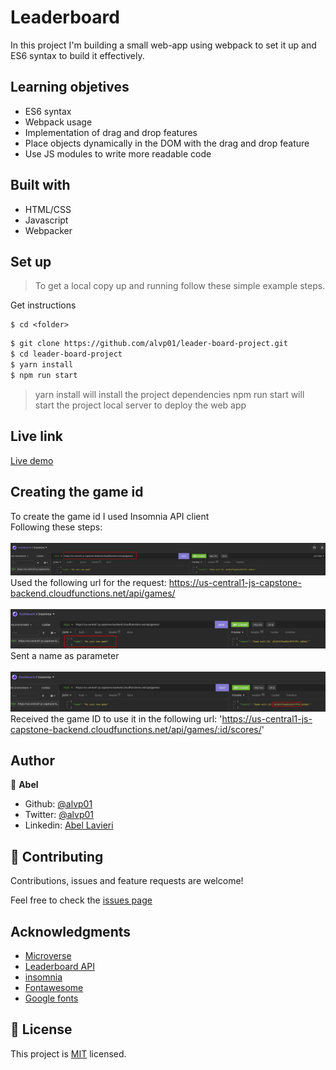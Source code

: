 # Leaderboard

In this project I'm building a small web-app using webpack to set it up and ES6 syntax to build it effectively.

## Learning objetives

- ES6 syntax
- Webpack usage
- Implementation of drag and drop features
- Place objects dynamically in the DOM with the drag and drop feature
- Use JS modules to write more readable code

## Built with

- HTML/CSS
- Javascript
- Webpacker

## Set up

> To get a local copy up and running follow these simple example steps.

<summary>Get instructions</summary>

```
$ cd <folder>
```

~~~bash
$ git clone https://github.com/alvp01/leader-board-project.git
$ cd leader-board-project
$ yarn install
$ npm run start
~~~

>yarn install will install the project dependencies
>npm run start will start the project local server to deploy the web app

## Live link

[Live demo](https://github.com/alvp01/leader-board-project)

## Creating the game id

To create the game id I used Insomnia API client<br>
Following these steps:
<br><br>
![Request URL](./imgs/insomnia1.png)
Used the following url for the request: https://us-central1-js-capstone-backend.cloudfunctions.net/api/games/
<br><br>
![Request parameter](./imgs/insomnia2.png)
Sent a name as parameter
<br><br>
![Game id](./imgs/insomnia3.png)
Received the game ID to use it in the following url: 'https://us-central1-js-capstone-backend.cloudfunctions.net/api/games/:id/scores/'

## Author

👤 **Abel**
- Github: [@alvp01](https://github.com/alvp01)
- Twitter: [@alvp01](https://twitter.com/alvp01)
- Linkedin: [Abel Lavieri](https://www.linkedin.com/in/alvp01/)

## 🤝 Contributing

Contributions, issues and feature requests are welcome!

Feel free to check the [issues page](https://github.com/alvp01/To-do-list/issues)

## Acknowledgments

- [Microverse](https://www.microverse.org/)
- [Leaderboard API](https://www.notion.so/Leaderboard-API-service-24c0c3c116974ac49488d4eb0267ade3)
- [insomnia](https://insomnia.rest/)
- [Fontawesome](https://fontawesome.com/)
- [Google fonts](https://fonts.google.com/)

## 📝 License

This project is [MIT](./MIT.md) licensed.